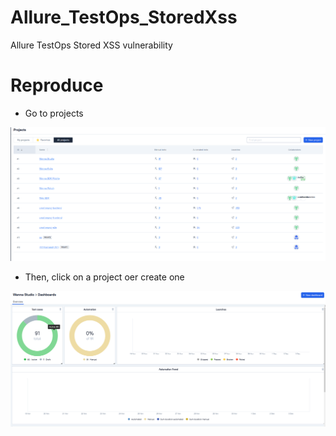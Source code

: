 # Allure_TestOps_StoredXss
Allure TestOps Stored XSS vulnerability

# Reproduce

- Go to projects

<img src="XSS/1.png">

- Then, click on a project oer create one

<img src="XSS/2.png">
